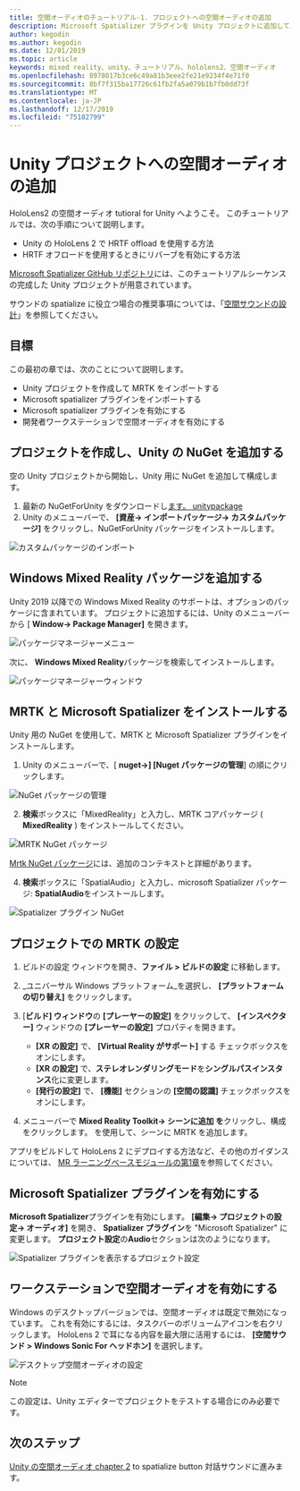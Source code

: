 ```yaml
---
title: 空間オーディオのチュートリアル-1. プロジェクトへの空間オーディオの追加
description: Microsoft Spatializer プラグインを Unity プロジェクトに追加して、HoloLens 2 HRTF ハードウェアオフロードにアクセスします。
author: kegodin
ms.author: kegodin
ms.date: 12/01/2019
ms.topic: article
keywords: mixed reality、unity、チュートリアル、hololens2、空間オーディオ
ms.openlocfilehash: 8978017b3ce6c49a81b3eee2fe21e9234f4e71f0
ms.sourcegitcommit: 8bf7f315ba17726c61fb2fa5a079b1b7fb0dd73f
ms.translationtype: MT
ms.contentlocale: ja-JP
ms.lasthandoff: 12/17/2019
ms.locfileid: "75182799"
---
```

# <a name="adding-spatial-audio-to-your-unity-project"></a>Unity プロジェクトへの空間オーディオの追加

HoloLens2 の空間オーディオ tutioral for Unity へようこそ。 このチュートリアルでは、次の手順について説明します。
* Unity の HoloLens 2 で HRTF offload を使用する方法
* HRTF オフロードを使用するときにリバーブを有効にする方法

[Microsoft Spatializer GitHub リポジトリ](https://github.com/microsoft/spatialaudio-unity)には、このチュートリアルシーケンスの完成した Unity プロジェクトが用意されています。 

サウンドの spatialize に役立つ場合の推奨事項については、「[空間サウンドの設計](https://docs.microsoft.com/windows/mixed-reality/spatial-sound-design)」を参照してください。

## <a name="objectives"></a>目標
この最初の章では、次のことについて説明します。
* Unity プロジェクトを作成して MRTK をインポートする
* Microsoft spatializer プラグインをインポートする
* Microsoft spatializer プラグインを有効にする
* 開発者ワークステーションで空間オーディオを有効にする

## <a name="create-a-project-and-add-nuget-for-unity"></a>プロジェクトを作成し、Unity の NuGet を追加する
空の Unity プロジェクトから開始し、Unity 用に NuGet を追加して構成します。
1. 最新の NuGetForUnity をダウンロードし[ます。 unitypackage](https://github.com/GlitchEnzo/NuGetForUnity/releases/latest)
2. Unity のメニューバーで、 **[資産-> インポートパッケージ-> カスタムパッケージ]** をクリックし、NuGetForUnity パッケージをインストールします。

![カスタムパッケージのインポート](images/spatial-audio/import-custom-package.png)

## <a name="add-the-windows-mixed-reality-package"></a>Windows Mixed Reality パッケージを追加する
Unity 2019 以降での Windows Mixed Reality のサポートは、オプションのパッケージに含まれています。 プロジェクトに追加するには、Unity のメニューバーから [ **Window-> Package Manager]** を開きます。

![パッケージマネージャーメニュー](images/spatial-audio/package-manager-menu.png)

次に、 **Windows Mixed Reality**パッケージを検索してインストールします。

![パッケージマネージャーウィンドウ](images/spatial-audio/package-manager-window.png)

## <a name="install-mrtk-and-microsoft-spatializer"></a>MRTK と Microsoft Spatializer をインストールする
Unity 用の NuGet を使用して、MRTK と Microsoft Spatializer プラグインをインストールします。
1. Unity のメニューバーで、[ **nuget->] [Nuget パッケージの管理**] の順にクリックします。

![NuGet パッケージの管理](images/spatial-audio/manage-nuget-packages.png)

2. **検索**ボックスに「MixedReality」と入力し、MRTK コアパッケージ ( **MixedReality** ) をインストールしてください。

![MRTK NuGet パッケージ](images/spatial-audio/mrtk-nuget-package.png)

[Mrtk NuGet パッケージ](https://microsoft.github.io/MixedRealityToolkit-Unity/Documentation/MRTKNuGetPackage.html)には、追加のコンテキストと詳細があります。

4. **検索**ボックスに「SpatialAudio」と入力し、microsoft Spatializer パッケージ: **SpatialAudio**をインストールします。

![Spatializer プラグイン NuGet](images/spatial-audio/spatializer-plugin-nuget.png)

## <a name="set-up-mrtk-in-your-project"></a>プロジェクトでの MRTK の設定

1. ビルドの設定 ウィンドウを開き、**ファイル > ビルドの設定** に移動します。

2. _ユニバーサル Windows プラットフォーム_を選択し、 **[プラットフォームの切り替え]** をクリックします。

3. [**ビルド] ウィンドウ**の **[プレーヤーの設定]** をクリックして、 **[インスペクター]** ウィンドウの **[プレーヤーの設定]** プロパティを開きます。
    * **[XR の設定]** で、 **[Virtual Reality がサポート]** する チェックボックスをオンにします。
    * **[XR の設定]** で、**ステレオレンダリングモード**を**シングルパスインスタンス**化に変更します。
    * **[発行の設定]** で、 **[機能]** セクションの **[空間の認識]** チェックボックスをオンにします。

4. メニューバーで  **Mixed Reality Toolkit-> シーンに追加 を**クリックし、構成 をクリックします。 を使用して、シーンに MRTK を追加します。

アプリをビルドして HoloLens 2 にデプロイする方法など、その他のガイダンスについては、 [MR ラーニングベースモジュールの第1章](mrlearning-base-ch1.md)を参照してください。

## <a name="enable-the-microsoft-spatializer-plugin"></a>Microsoft Spatializer プラグインを有効にする
**Microsoft Spatializer**プラグインを有効にします。 **[編集-> プロジェクトの設定-> オーディオ]** を開き、 **Spatializer プラグイン**を "Microsoft Spatializer" に変更します。 **プロジェクト設定**の**Audio**セクションは次のようになります。

![Spatializer プラグインを表示するプロジェクト設定](images/spatial-audio/project-settings.png)

## <a name="enable-spatial-audio-on-your-workstation"></a>ワークステーションで空間オーディオを有効にする
Windows のデスクトップバージョンでは、空間オーディオは既定で無効になっています。 これを有効にするには、タスクバーのボリュームアイコンを右クリックします。 HoloLens 2 で耳になる内容を最大限に活用するには、 **[空間サウンド > Windows Sonic For ヘッドホン]** を選択します。

![デスクトップ空間オーディオの設定](images/spatial-audio/desktop-audio-settings.png)

> [!NOTE]
> この設定は、Unity エディターでプロジェクトをテストする場合にのみ必要です。

## <a name="next-steps"></a>次のステップ
[Unity の空間オーディオ chapter 2](unity-spatial-audio-ch2.md) to spatialize button 対話サウンドに進みます。

